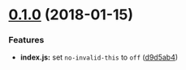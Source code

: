 <a name="0.1.0"></a>
# [0.1.0](https://github.com/HsuTing/eslint-config-cat/compare/d9d5ab4...v0.1.0) (2018-01-15)


### Features

* **index.js:** set `no-invalid-this` to `off` ([d9d5ab4](https://github.com/HsuTing/eslint-config-cat/commit/d9d5ab4))



